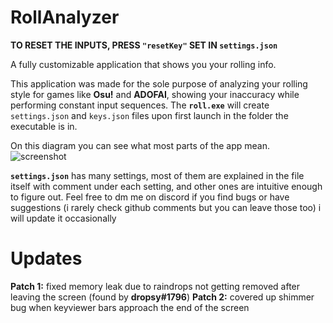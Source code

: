 # RollAnalyzer
**TO RESET THE INPUTS, PRESS `"resetKey"` SET IN `settings.json`**


A fully customizable application that shows you your rolling info.

This application was made for the sole purpose of analyzing your rolling style for games like **Osu!** and **ADOFAI**, showing your inaccuracy while performing constant input sequences.
The **`roll.exe`** will create `settings.json` and `keys.json` files upon first launch in the folder the executable is in. 

On this diagram you can see what most parts of the app mean.
![screenshot](https://user-images.githubusercontent.com/59146442/216723610-c4bbdabb-49fc-4219-937a-216659cdf082.jpg)


**`settings.json`** has many settings, most of them are explained in the file itself with comment under each setting, and other ones are intuitive enough to figure out.
Feel free to dm me on discord if you find bugs or have suggestions (i rarely check github comments but you can leave those too)
i will update it occasionally


# Updates

**Patch 1:** fixed memory leak due to raindrops not getting removed after leaving the screen (found by **dropsy#1796**)
**Patch 2:** covered up shimmer bug when keyviewer bars approach the end of the screen
